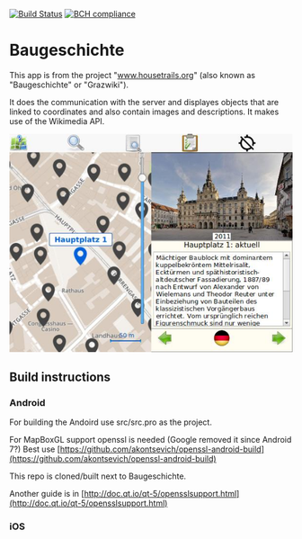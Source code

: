 [![Build Status](https://api.travis-ci.org/gschwann/Baugeschichte.png)](https://travis-ci.org/gschwann/Baugeschichte)
[![BCH compliance](https://bettercodehub.com/edge/badge/gschwann/Baugeschichte?branch=master)](https://bettercodehub.com/)

# Baugeschichte
This app is from the project "www.housetrails.org" (also known as "Baugeschichte" or "Grazwiki").

It does the communication with the server and displayes objects that are linked to coordinates
and also contain images and descriptions. It makes use of the Wikimedia API.

![Screenshot](doc/Screenshot.jpg)

## Build instructions
### Android
For building the Andoird use src/src.pro as the project.

For MapBoxGL support openssl is needed (Google removed it since Android 7?)
Best use [https://github.com/akontsevich/openssl-android-build](https://github.com/akontsevich/openssl-android-build)

This repo is cloned/built next to Baugeschichte.

Another guide is in [http://doc.qt.io/qt-5/opensslsupport.html](http://doc.qt.io/qt-5/opensslsupport.html)

### iOS
